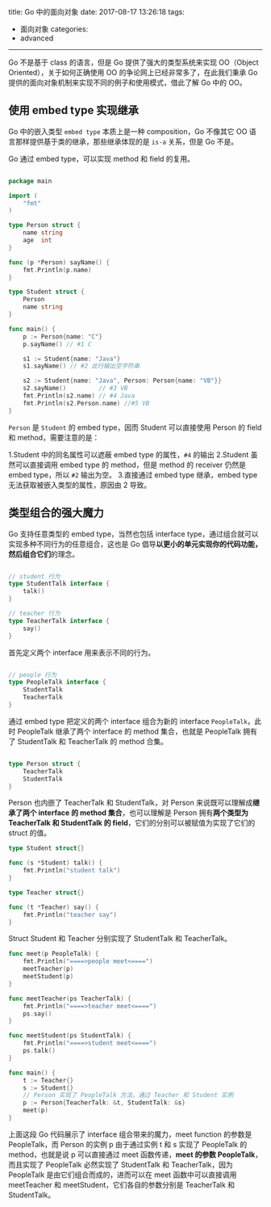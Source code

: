 title: Go 中的面向对象
date: 2017-08-17 13:26:18
tags:
- 面向对象
categories:
- advanced
---

Go 不是基于 class 的语言，但是 Go 提供了强大的类型系统来实现 OO（Object Oriented），关于如何正确使用 OO 的争论网上已经非常多了，在此我们秉承 Go 提供的面向对象机制来实现不同的例子和使用模式，借此了解 Go 中的 OO。


## 使用 embed type 实现继承

Go 中的嵌入类型 `embed type` 本质上是一种 composition，Go 不像其它 OO 语言那样提供基于类的继承，那些继承体现的是 `is-a` 关系，但是 Go 不是。

Go 通过 embed type，可以实现 method 和 field 的复用。

```go

package main

import (
    "fmt"
)

type Person struct {
    name string
    age  int
}

func (p *Person) sayName() {
    fmt.Println(p.name)
}

type Student struct {
    Person
    name string
}

func main() {
    p := Person{name: "C"}
    p.sayName() // #1 C

    s1 := Student{name: "Java"}
    s1.sayName() // #2 此行输出空字符串

    s2 := Student{name: "Java", Person: Person{name: "VB"}}
    s2.sayName()         // #3 VB
    fmt.Println(s2.name) // #4 Java
    fmt.Println(s2.Person.name) //#5 VB
}
```

`Person` 是 `Student` 的 embed type，因而 Student 可以直接使用 Person 的 field 和 method，需要注意的是：

1.Student 中的同名属性可以遮蔽 embed type 的属性，`#4` 的输出
2.Student 虽然可以直接调用 embed type 的 method，但是 method 的 receiver 仍然是 embed type，所以 `#2` 输出为空。
3.直接通过 embed type 继承，embed type 无法获取被嵌入类型的属性，原因由 2 导致。


## 类型组合的强大魔力

Go 支持任意类型的 embed type，当然也包括 interface type，通过组合就可以实现多种不同行为的任意组合，这也是 Go 倡导**以更小的单元实现你的代码功能，然后组合它们**的理念。


```go

// student 行为
type StudentTalk interface {
    talk()
}

// teacher 行为
type TeacherTalk interface {
    say()
}

```
首先定义两个 interface 用来表示不同的行为。


```go

// people 行为
type PeopleTalk interface {
    StudentTalk
    TeacherTalk
}
```

通过 embed type 把定义的两个 interface 组合为新的 interface `PeopleTalk`，此时 PeopleTalk 继承了两个 interface 的 method 集合，也就是 PeopleTalk 拥有了 StudentTalk 和 TeacherTalk 的 method 合集。

```go

type Person struct {
    TeacherTalk
    StudentTalk
}

```
Person 也内嵌了 TeacherTalk 和 StudentTalk，对 Person 来说既可以理解成**继承了两个 interface 的 method 集合**，也可以理解是 Person 拥有**两个类型为 TeacherTalk 和 StudentTalk 的 field**，它们的分别可以被赋值为实现了它们的 struct 的值。


```go
type Student struct{}

func (s *Student) talk() {
    fmt.Println("student talk")
}

type Teacher struct{}

func (t *Teacher) say() {
    fmt.Println("teacher say")
}
```
Struct Student 和 Teacher 分别实现了 StudentTalk 和 TeacherTalk。


```go
func meet(p PeopleTalk) {
    fmt.Println("====>people meet<====")
    meetTeacher(p)
    meetStudent(p)
}

func meetTeacher(ps TeacherTalk) {
    fmt.Println("====>teacher meet<====")
    ps.say()
}

func meetStudent(ps StudentTalk) {
    fmt.Println("====>student meet<====")
    ps.talk()
}

func main() {
    t := Teacher{}
    s := Student{}
    // Person 实现了 PeopleTalk 方法，通过 Teacher 和 Student 实例
    p := Person{TeacherTalk: &t, StudentTalk: &s}
    meet(p)
}

```
上面这段 Go 代码展示了 interface 组合带来的魔力，meet function 的参数是 PeopleTalk，而 Person 的实例 p 由于通过实例 t 和 s 实现了 PeopleTalk 的 method，也就是说 p 可以直接通过 meet 函数传递，**meet 的参数 PeopleTalk**，而且实现了 PeopleTalk 必然实现了 StudentTalk 和 TeacherTalk，因为 PeopleTalk 是由它们组合而成的，进而可以在 meet 函数中可以直接调用 meetTeacher 和 meetStudent，它们各自的参数分别是 TeacherTalk 和 StudentTalk。

